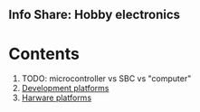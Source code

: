 ## Info Share: Hobby electronics
<!----------------------------------------------------------------------------->

# Contents
<!----------------------------------------------------------------------------->
1. TODO: microcontroller vs SBC vs "computer"
1. [Development platforms](DevPlatforms.md)
1. [Harware platforms](HardwarePlatforms.md)

